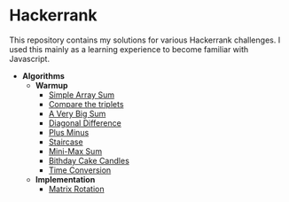# Hackerrank
This repository contains my solutions for various Hackerrank challenges. I used this mainly as a learning experience to become familiar with Javascript.

* __Algorithms__
    * __Warmup__
      * [Simple Array Sum](./Algorithms/Wamup/01-SimpleArraySum.js)
      * [Compare the triplets](./Algorithms/Wamup/02-CompareTheTriplets.js)
      * [A Very Big Sum](./Algorithms/Wamup/03-AVeryBigSum.js)
      * [Diagonal Difference](./Algorithms/Wamup/04-DiagonalDifference.js)
      * [Plus Minus](./Algorithms/Wamup/05-PlusMinus.js)
      * [Staircase](./Algorithms/Wamup/06-Staircase.js)
      * [Mini-Max Sum](./Algorithms/Wamup/07-Mini-MaxSum.js)
      * [Bithday Cake Candles](./Algorithms/Wamup/08-BirthdayCakeCandles.js)
      * [Time Conversion](./Algorithms/Wamup/09-TimeConversion.js)
    * __Implementation__
      * [Matrix Rotation](./Algorithms/Implementation/MatrixRotation.js)
      
